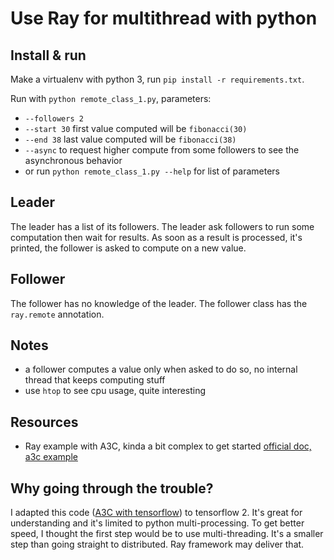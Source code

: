 # Use Ray for multithread with python

## Install & run

Make a virtualenv with python 3, run `pip install -r requirements.txt`.

Run with `python remote_class_1.py`, parameters:
* `--followers 2`
* `--start 30` first value computed will be `fibonacci(30)`
* `--end 38` last value computed will be `fibonacci(38)`
* `--async` to request higher compute from some followers to see the asynchronous behavior
* or run `python remote_class_1.py --help` for list of parameters

## Leader

The leader has a list of its followers.
The leader ask followers to run some computation then wait for results.
As soon as a result is processed, it's printed, the follower is asked to compute on a new value.

## Follower

The follower has no knowledge of the leader.
The follower class has the `ray.remote` annotation.

## Notes

* a follower computes a value only when asked to do so, no internal thread that keeps computing stuff
* use `htop` to see cpu usage, quite interesting

## Resources

* Ray example with A3C, kinda a bit complex to get started [official doc, a3c example](https://docs.ray.io/en/latest/auto_examples/plot_example-a3c.html)

## Why going through the trouble?

I adapted this code ([A3C with tensorflow](https://blog.tensorflow.org/2018/07/deep-reinforcement-learning-keras-eager-execution.html)) to tensorflow 2. It's great for understanding and it's limited to python multi-processing.
To get better speed, I thought the first step would be to use multi-threading. It's a smaller step than going straight to distributed.
Ray framework may deliver that.
